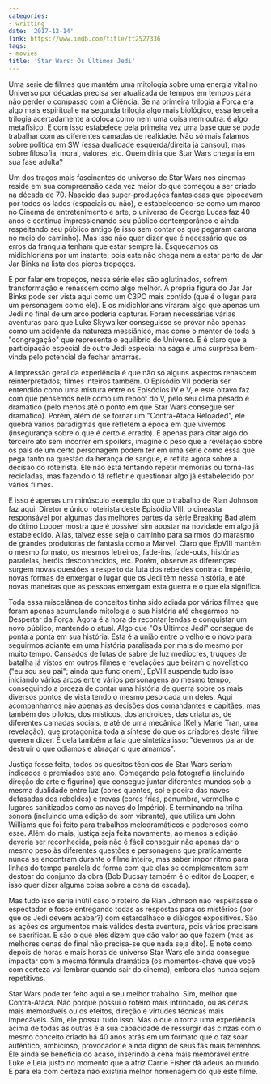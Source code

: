```yaml
---
categories:
- writting
date: '2017-12-14'
link: https://www.imdb.com/title/tt2527336
tags:
- movies
title: 'Star Wars: Os Últimos Jedi'
---
```


Uma série de filmes que mantém uma mitologia sobre uma energia vital no Universo por décadas precisa ser atualizada de tempos em tempos para não perder o compasso com a Ciência. Se na primeira trilogia a Força era algo mais espiritual e na segunda trilogia algo mais biológico, essa terceira trilogia acertadamente a coloca como nem uma coisa nem outra: é algo metafísico. E com isso estabelece pela primeira vez uma base que se pode trabalhar com as diferentes camadas de realidade. Não só mais falamos sobre política em SW (essa dualidade esquerda/direita já cansou), mas sobre filosofia, moral, valores, etc. Quem diria que Star Wars chegaria em sua fase adulta?

Um dos traços mais fascinantes do universo de Star Wars nos cinemas reside em sua compreensão cada vez maior do que começou a ser criado na década de 70. Nascido das super-produções fantasiosas que pipocavam por todos os lados (espaciais ou não), e estabelecendo-se como um marco no Cinema de entretenimento e arte, o universo de George Lucas faz 40 anos e continua impressionando seu público contemporâneo e ainda respeitando seu público antigo (e isso sem contar os que pegaram carona no meio do caminho). Mas isso não quer dizer que é necessário que os erros da franquia tenham que estar sempre lá. Esqueçamos os midichlorians por um instante, pois este não chega nem a estar perto de Jar Jar Binks na lista dos piores tropeços.

E por falar em tropeços, nessa série eles são aglutinados, sofrem transformação e renascem como algo melhor. A própria figura do Jar Jar Binks pode ser vista aqui como um C3PO mais contido (que é o lugar para um personagem como ele). E os midichlorians viraram algo que apenas um Jedi no final de um arco poderia capturar. Foram necessárias várias aventuras para que Luke Skywalker conseguisse se provar não apenas como um acidente da natureza messiânico, mas como o mentor de toda a "congregação" que representa o equilíbrio do Universo. E é claro que a participação especial de outro Jedi especial na saga é uma surpresa bem-vinda pelo potencial de fechar amarras.

A impressão geral da experiência é que não só alguns aspectos renascem reinterpretados; filmes inteiros também. O Episódio VII poderia ser entendido como uma mistura entre os Episódios IV e V, e este oitavo faz com que pensemos nele como um reboot do V, pelo seu clima pesado e dramático (pelo menos até o ponto em que Star Wars consegue ser dramático). Porém, além de se tornar um "Contra-Ataca Reloaded", ele quebra vários paradigmas que refletem a época em que vivemos (insegurança sobre o que é certo e errado). E apenas para citar algo do terceiro ato sem incorrer em spoilers, imagine o peso que a revelação sobre os pais de um certo personagem podem ter em uma série como essa que pega tanto na questão da herança de sangue, e reflita agora sobre a decisão do roteirista. Ele não está tentando repetir memórias ou torná-las recicladas, mas fazendo o fã refletir e questionar algo já estabelecido por vários filmes.

E isso é apenas um minúsculo exemplo do que o trabalho de Rian Johnson faz aqui. Diretor e único roteirista deste Episódio VIII, o cineasta responsável por algumas das melhores partes da série Breaking Bad além do ótimo Looper mostra que é possível sim apostar na novidade em algo já estabelecido. Aliás, talvez esse seja o caminho para sairmos do marasmo de grandes produtoras de fantasia como a Marvel. Claro que EpVIII mantém o mesmo formato, os mesmos letreiros, fade-ins, fade-outs, histórias paralelas, heróis desconhecidos, etc. Porém, observe as diferenças: surgem novas questões a respeito da luta dos rebeldes contra o Império, novas formas de enxergar o lugar que os Jedi têm nessa história, e até novas maneiras que as pessoas enxergam esta guerra e o que ela significa.

Toda essa miscelânea de conceitos tinha sido adiada por vários filmes que foram apenas acumulando mitologia e sua história até chegarmos no Despertar da Força. Agora é a hora de recontar lendas e conquistar um novo público, mantendo o atual. Algo que "Os Últimos Jedi" consegue de ponta a ponta em sua história. Esta é a união entre o velho e o novo para seguirmos adiante em uma história paralisada por mais do mesmo por muito tempo. Cansados de lutas de sabre de luz medíocres, truques de batalha já vistos em outros filmes e revelações que beiram o novelístico ("eu sou seu pai"; ainda que funcionem), EpVIII suspende tudo isso iniciando vários arcos entre vários personagens ao mesmo tempo, conseguindo a proeza de contar uma história de guerra sobre os mais diversos pontos de vista tendo o mesmo peso cada um deles. Aqui acompanhamos não apenas as decisões dos comandantes e capitães, mas também dos pilotos, dos místicos, dos androides, das criaturas, de diferentes camadas sociais, e até de uma mecânica (Kelly Marie Tran, uma revelação), que protagoniza toda a síntese do que os criadores deste filme querem dizer. É dela também a fala que sintetiza isso: "devemos parar de destruir o que odiamos e abraçar o que amamos".

Justiça fosse feita, todos os quesitos técnicos de Star Wars seriam indicados e premiados este ano. Começando pela fotografia (incluindo direção de arte e figurino) que consegue juntar diferentes mundos sob a mesma dualidade entre luz (cores quentes, sol e poeira das naves defasadas dos rebeldes) e trevas (cores frias, penumbra, vermelho e lugares sanitizados como as naves do Império). E terminando na trilha sonora (incluindo uma edição de som vibrante), que utiliza um John Williams que foi feito para trabalhos melodramáticos e poderosos como esse. Além do mais, justiça seja feita novamente, ao menos a edição deveria ser reconhecida, pois não é fácil conseguir não apenas dar o mesmo peso às diferentes questões e personagens que praticamente nunca se encontram durante o filme inteiro, mas saber impor ritmo para linhas do tempo paralela de forma com que elas se complementem sem destoar do conjunto da obra (Bob Ducsay também é o editor de Looper, e isso quer dizer alguma coisa sobre a cena da escada).

Mas tudo isso seria inútil caso o roteiro de Rian Johnson não respeitasse o espectador e fosse entregando todas as respostas para os mistérios (por que os Jedi devem acabar?) com estardalhaço e diálogos expositivos. São as ações os argumentos mais válidos desta aventura, pois vários precisam se sacrificar. E são o que eles dizem que dão valor ao que fazem (mas as melhores cenas do final não precisa-se que nada seja dito). E note como depois de horas e mais horas de universo Star Wars ele ainda consegue impactar com a mesma fórmula dramática (os momentos-chave que você com certeza vai lembrar quando sair do cinema), embora elas nunca sejam repetitivas.

Star Wars pode ter feito aqui o seu melhor trabalho. Sim, melhor que Contra-Ataca. Não porque possui o roteiro mais intrincado, ou as cenas mais memoráveis ou os efeitos, direção e virtudes técnicas mais impecáveis. Sim, ele possui tudo isso. Mas o que o torna uma experiência acima de todas as outras é a sua capacidade de ressurgir das cinzas com o mesmo conceito criado há 40 anos atrás em um formato que o faz soar autêntico, ambicioso, provocador e ainda digno de seus fãs mais ferrenhos. Ele ainda se beneficia do acaso, inserindo a cena mais memorável entre Luke e Leia justo no momento que a atriz Carrie Fisher dá adeus ao mundo. E para ela com certeza não existiria melhor homenagem do que este filme.

